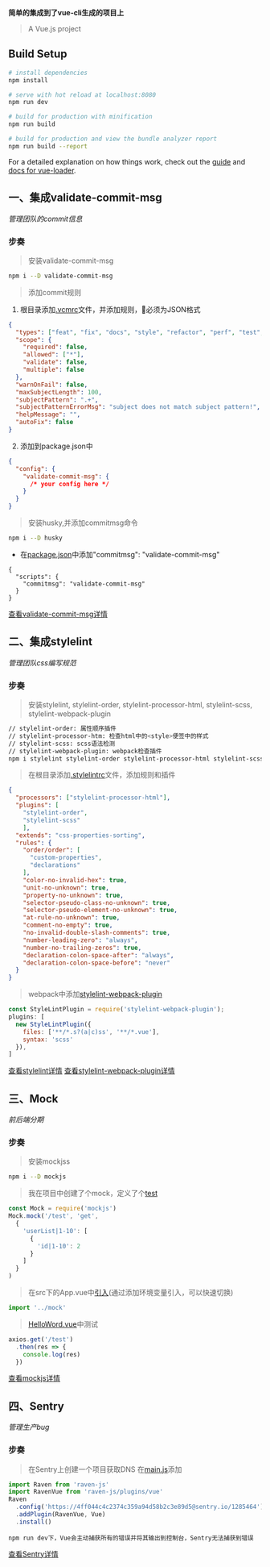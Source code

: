 **简单的集成到了vue-cli生成的项目上**

> A Vue.js project

## Build Setup

``` bash
# install dependencies
npm install

# serve with hot reload at localhost:8080
npm run dev

# build for production with minification
npm run build

# build for production and view the bundle analyzer report
npm run build --report
```

For a detailed explanation on how things work, check out the [guide](http://vuejs-templates.github.io/webpack/) and [docs for vue-loader](http://vuejs.github.io/vue-loader).

## 一、集成validate-commit-msg

*管理团队的commit信息*

### 步奏

> 安装validate-commit-msg
```bash
npm i --D validate-commit-msg
```
> 添加commit规则
1. 根目录添加[.vcmrc](https://github.com/Iwouldliketobeapig/vue-app-optimization/blob/master/.vcmrc)文件，并添加规则，必须为JSON格式
```JSON
{
  "types": ["feat", "fix", "docs", "style", "refactor", "perf", "test", "build", "ci", "chore", "revert"],
  "scope": {
    "required": false,
    "allowed": ["*"],
    "validate": false,
    "multiple": false
  },
  "warnOnFail": false,
  "maxSubjectLength": 100,
  "subjectPattern": ".+",
  "subjectPatternErrorMsg": "subject does not match subject pattern!",
  "helpMessage": "",
  "autoFix": false
}
```
2. 添加到package.json中
```package.json
{
  "config": {
    "validate-commit-msg": {
      /* your config here */
    }
  }
}
```
> 安装husky,并添加commitmsg命令
```bash
npm i --D husky
```
* 在[package.json](https://github.com/Iwouldliketobeapig/vue-app-optimization/blob/master/package.json#L12)中添加"commitmsg": "validate-commit-msg"
```
{
  "scripts": {
    "commitmsg": "validate-commit-msg"
  }
}
```
[查看validate-commit-msg详情](https://www.npmjs.com/package/validate-commit-msg)

## 二、集成stylelint

*管理团队css编写规范*

### 步奏
> 安装stylelint, stylelint-order, stylelint-processor-html, stylelint-scss, stylelint-webpack-plugin
```bash
// stylelint-order: 属性顺序插件
// stylelint-processor-htm: 检查html中的<style>便签中的样式
// stylelint-scss: scss语法检测
// stylelint-webpack-plugin: webpack检查插件
npm i stylelint stylelint-order stylelint-processor-html stylelint-scss stylelint-webpack-plugin --D
```

> 在根目录添加[.stylelintrc](https://github.com/Iwouldliketobeapig/vue-app-optimization/blob/master/.stylelintrc)文件，添加规则和插件
```json
{ 
  "processors": ["stylelint-processor-html"],
  "plugins": [
    "stylelint-order",
    "stylelint-scss"
	],
  "extends": "css-properties-sorting",
  "rules": {
    "order/order": [
      "custom-properties",
      "declarations"
    ],
    "color-no-invalid-hex": true,
    "unit-no-unknown": true,
    "property-no-unknown": true,
    "selector-pseudo-class-no-unknown": true,
    "selector-pseudo-element-no-unknown": true,
    "at-rule-no-unknown": true,
    "comment-no-empty": true,
    "no-invalid-double-slash-comments": true,
    "number-leading-zero": "always",
    "number-no-trailing-zeros": true,
    "declaration-colon-space-after": "always",
    "declaration-colon-space-before": "never"
  }
}
```

> webpack中添加[stylelint-webpack-plugin](https://github.com/Iwouldliketobeapig/vue-app-optimization/blob/master/build/webpack.dev.conf.js#L59)
```javascript
const StyleLintPlugin = require('stylelint-webpack-plugin');
plugins: [
  new StyleLintPlugin({
    files: ['**/*.s?(a|c)ss', '**/*.vue'],
    syntax: 'scss'
  }),
]
```
[查看stylelint详情](https://stylelint.io/) [查看stylelint-webpack-plugin详情](https://www.npmjs.com/package/stylelint-webpack-plugin)

## 三、Mock

*前后端分期*

### 步奏

> 安装mockjss
```bash
npm i --D mockjs
```

> 我在项目中创建了个mock，定义了个[test](https://github.com/Iwouldliketobeapig/vue-app-optimization/blob/master/mock/user/test.js)
```javascript
const Mock = require('mockjs')
Mock.mock('/test', 'get',
  {
    'userList|1-10': [
      {
        'id|1-10': 2
      }
    ]
  }
)
```

> 在src下的App.vue中[引入](https://github.com/Iwouldliketobeapig/vue-app-optimization/blob/master/src/main.js#L8)(通过添加环境变量引入，可以快速切换)
```javascript
import '../mock'
```

> [HelloWord.vue](https://github.com/Iwouldliketobeapig/vue-app-optimization/blob/master/src/components/HelloWorld.vue#L115)中测试
```javascript
axios.get('/test')
  .then(res => {
    console.log(res)
  })
```
[查看mockjs详情](http://mockjs.com/)

## 四、Sentry

*管理生产bug*

### 步奏
> 在Sentry上创建一个项目获取DNS
> 在[main.js](https://github.com/Iwouldliketobeapig/vue-app-optimization/blob/master/src/main.js#L6)添加
```javascript
import Raven from 'raven-js'
import RavenVue from 'raven-js/plugins/vue'
Raven
  .config('https://4ff044c4c2374c359a94d58b2c3e89d5@sentry.io/1285464')
  .addPlugin(RavenVue, Vue)
  .install()
```
`npm run dev下，Vue会主动捕获所有的错误并将其输出到控制台，Sentry无法捕获到错误`

[查看Sentry详情](https://sentry.io/welcome/)
